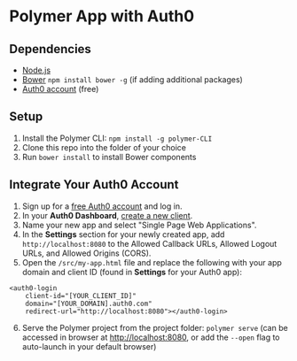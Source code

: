 # Polymer App with Auth0

## Dependencies

* [Node.js](http://nodejs.org)
* [Bower](http://bower.io) `npm install bower -g` (if adding additional packages)
* [Auth0 account](https://auth0.com/pricing) (free)

## Setup

1. Install the Polymer CLI: `npm install -g polymer-CLI`
2. Clone this repo into the folder of your choice
3. Run `bower install` to install Bower components

## Integrate Your Auth0 Account

1. Sign up for a [free Auth0 account](https://auth0.com/pricing) and log in.
2. In your **Auth0 Dashboard**, [create a new client](https://manage.auth0.com/#/clients/create).
3. Name your new app and select "Single Page Web Applications".
4. In the **Settings** section for your newly created app, add `http://localhost:8080` to the Allowed Callback URLs, Allowed Logout URLs, and Allowed Origins (CORS).
5. Open the `/src/my-app.html` file and replace the following with your app domain and client ID (found in **Settings** for your Auth0 app):
```
<auth0-login 
	client-id="[YOUR_CLIENT_ID]" 
	domain="[YOUR_DOMAIN].auth0.com" 
	redirect-url="http://localhost:8080"></auth0-login>
```
6. Serve the Polymer project from the project folder: `polymer serve` (can be accessed in browser at [http://localhost:8080](http://localhost:8080), or add the `--open` flag to auto-launch in your default browser)